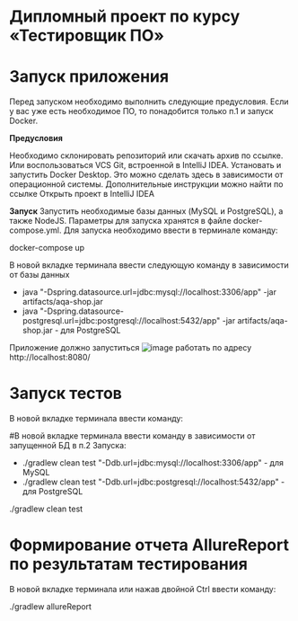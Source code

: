 # Дипломный проект по курсу «Тестировщик ПО»

# Запуск приложения
Перед запуском необходимо выполнить следующие предусловия. Если у вас уже есть необходимое ПО, то понадобится только п.1 и запуск Docker.

**Предусловия**

Необходимо склонировать репозиторий или скачать архив по ссылке. Или воспользоваться VCS Git, встроенной в IntelliJ IDEA.
Установать и запустить Docker Desktop. Это можно сделать здесь в зависимости от операционной системы. Дополнительные инструкции можно найти по ссылке
Открыть проект в IntelliJ IDEA

**Запуск**
Запустить необходимые базы данных (MySQL и PostgreSQL), а также NodeJS. Параметры для запуска хранятся в файле docker-compose.yml. Для запуска необходимо ввести в терминале команду:

docker-compose up

В новой вкладке терминала ввести следующую команду в зависимости от базы данных

- java "-Dspring.datasource.url=jdbc:mysql://localhost:3306/app" -jar artifacts/aqa-shop.jar 
- java "-Dspring.datasource-postgresql.url=jdbc:postgresql://localhost:5432/app" -jar artifacts/aqa-shop.jar - для PostgreSQL

Приложение должно запуститься
![image](https://github.com/AlenaZaglada/QAdiploma/assets/121796172/bfe3a9a1-928e-4070-80e8-c2662b533fa1)
работать по адресу http://localhost:8080/

# Запуск тестов
В новой вкладке терминала ввести команду: 

#В новой вкладке терминала ввести команду в зависимости от запущенной БД в п.2 Запуска:
- ./gradlew clean test "-Ddb.url=jdbc:mysql://localhost:3306/app" - для MySQL
- ./gradlew clean test "-Ddb.url=jdbc:postgresql://localhost:5432/app" - для PostgreSQL

./gradlew clean test

# Формирование отчета AllureReport по результатам тестирования
В новой вкладке терминала или нажав двойной Ctrl ввести команду:

./gradlew allureReport


